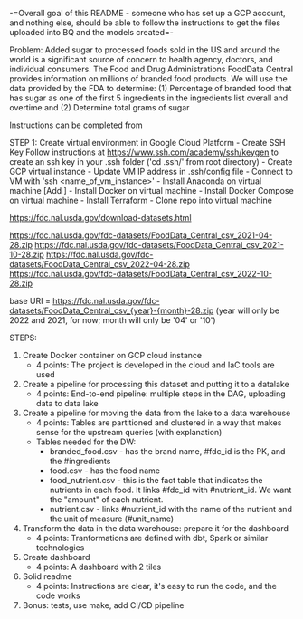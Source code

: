 -=Overall goal of this README - someone who has set up a GCP account, and nothing else, should be able to follow the instructions to get the files uploaded into BQ and the models created=- 


Problem: Added sugar to processed foods sold in the US and around the world is a significant source of concern to health agency, doctors, and individual consumers. The Food and Drug Administrations FoodData Central provides information on millions of branded food products. We will use the data provided by the FDA to determine: (1) Percentage of branded food that has sugar as one of the first 5 ingredients in the ingredients list overall and overtime and (2) Determine total grams of sugar 

Instructions can be completed from 

STEP 1: Create virtual environment in Google Cloud Platform
    - Create SSH Key 
        Follow instructions at https://www.ssh.com/academy/ssh/keygen to create an ssh key in your .ssh folder ('cd .ssh/' from root directory)
    - Create GCP virtual instance
        - Update VM IP address in .ssh/config file 
        - Connect to VM with 'ssh <name_of_vm_instance>' 
    - Install Anaconda on virtual machine
        [Add ]
    - Install Docker on virtual machine 
    - Install Docker Compose on virtual machine
    - Install Terraform 
    - Clone repo into virtual machine 

https://fdc.nal.usda.gov/download-datasets.html

https://fdc.nal.usda.gov/fdc-datasets/FoodData_Central_csv_2021-04-28.zip
https://fdc.nal.usda.gov/fdc-datasets/FoodData_Central_csv_2021-10-28.zip
https://fdc.nal.usda.gov/fdc-datasets/FoodData_Central_csv_2022-04-28.zip
https://fdc.nal.usda.gov/fdc-datasets/FoodData_Central_csv_2022-10-28.zip

base URI = https://fdc.nal.usda.gov/fdc-datasets/FoodData_Central_csv_{year}-{month}-28.zip
(year will only be 2022 and 2021, for now; month will only be '04' or '10') 

STEPS: 
1) Create Docker container on GCP cloud instance
    - 4 points: The project is developed in the cloud and IaC tools are used
2) Create a pipeline for processing this dataset and putting it to a datalake
    - 4 points: End-to-end pipeline: multiple steps in the DAG, uploading data to data lake
3) Create a pipeline for moving the data from the lake to a data warehouse
    - 4 points: Tables are partitioned and clustered in a way that makes sense for the upstream queries (with explanation)
    - Tables needed for the DW: 
        - branded_food.csv - has the brand name, #fdc_id is the PK, and the #ingredients 
        - food.csv - has the food name 
        - food_nutrient.csv - this is the fact table that indicates the nutrients in each food. It links #fdc_id with #nutrient_id. We want the "amount" of each nutrient. 
        - nutrient.csv - links #nutrient_id with the name of the nutrient and the unit of measure (#unit_name)
4) Transform the data in the data warehouse: prepare it for the dashboard
    - 4 points: Tranformations are defined with dbt, Spark or similar technologies
5) Create dashboard
    - 4 points: A dashboard with 2 tiles
6) Solid readme 
    - 4 points: Instructions are clear, it's easy to run the code, and the code works
7) Bonus: tests, use make, add CI/CD pipeline










